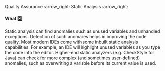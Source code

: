 <link rel="stylesheet" href="{{baseUrl}}/css/textbook.css">

<div class="website-content">

<div id="path">Quality Assurance :arrow_right: Static Analysis :arrow_right:</div>

<div id="title">

#### What :two:

</div>

<div id="body">

<tip-box type="primary">

<include src="../../../common/definitions.md#def-static-analysis" />

</tip-box>

Static analysis can find anomalies such as unused variables and unhandled exceptions. Detection of such anomalies helps in improving the code quality.   Most modern IDEs come with some inbuilt static analysis capabilities. For example, an IDE will highlight unused variables as you type the code into the editor. Higher-end static analyzers (e.g. CheckStyle for Java) can check for more complex (and sometimes user-defined) anomalies, such as overwriting a variable before its current value is used.

</div>

</div>

